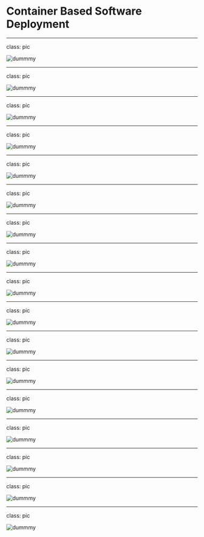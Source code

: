 # Container Based Software Deployment

---

class: pic


![dummmy](containers/software-deployment/slide-1.jpg)	

---

class: pic


![dummmy](containers/software-deployment/slide-2.jpg)	

---

class: pic


![dummmy](containers/software-deployment/slide-3.jpg)	

---

class: pic


![dummmy](containers/software-deployment/slide-4.jpg)	

---

class: pic


![dummmy](containers/software-deployment/slide-5.jpg)	

---

class: pic


![dummmy](containers/software-deployment/slide-6.jpg)

---

class: pic


![dummmy](containers/software-deployment/slide-7.jpg)

---

class: pic


![dummmy](containers/software-deployment/slide-8.jpg)

---

class: pic


![dummmy](containers/software-deployment/slide-9.jpg)

---

class: pic


![dummmy](containers/software-deployment/slide-10.jpg)

---

class: pic


![dummmy](containers/software-deployment/slide-11.jpg)

---

class: pic


![dummmy](containers/software-deployment/slide-12.jpg)

---

class: pic


![dummmy](containers/software-deployment/slide-13.jpg)

---

class: pic


![dummmy](containers/software-deployment/slide-14.jpg)

---

class: pic


![dummmy](containers/software-deployment/slide-15.jpg)

---

class: pic


![dummmy](containers/software-deployment/slide-16.jpg)

---

class: pic


![dummmy](containers/software-deployment/slide-17.jpg)
